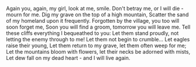 Again you, again, my girl, look at me, smile.
Don't betray me, or I will die - mourn for me.
Dig my grave on the top of a high mountain,
Scatter the sand of my homeland upon it frequently.
Forgotten by the village, you too will soon forget me,
Soon you will find a groom, tomorrow you will leave me.
Tell these cliffs everything I bequeathed to you:
Let them stand proudly, not letting the enemy through to me!
Let them not begin to crumble... Let eagles raise their young,
Let them return to my grave, let them often weep for me;
Let the mountains bloom with flowers, let their necks be adorned with mists,
Let dew fall on my dead heart - and I will live again.